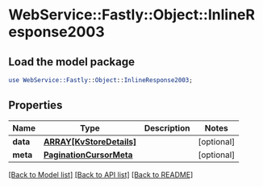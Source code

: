 # WebService::Fastly::Object::InlineResponse2003

## Load the model package
```perl
use WebService::Fastly::Object::InlineResponse2003;
```

## Properties
Name | Type | Description | Notes
------------ | ------------- | ------------- | -------------
**data** | [**ARRAY[KvStoreDetails]**](KvStoreDetails.md) |  | [optional] 
**meta** | [**PaginationCursorMeta**](PaginationCursorMeta.md) |  | [optional] 

[[Back to Model list]](../README.md#documentation-for-models) [[Back to API list]](../README.md#documentation-for-api-endpoints) [[Back to README]](../README.md)


